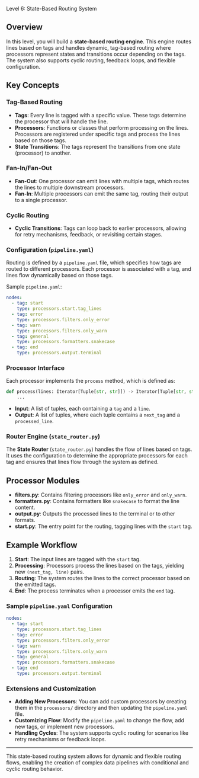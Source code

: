 Level 6: State-Based Routing System

## Overview

In this level, you will build a **state-based routing engine**. This engine routes lines based on tags and handles dynamic, tag-based routing where processors represent states and transitions occur depending on the tags. The system also supports cyclic routing, feedback loops, and flexible configuration.

## Key Concepts

### Tag-Based Routing

- **Tags**: Every line is tagged with a specific value. These tags determine the processor that will handle the line.
- **Processors**: Functions or classes that perform processing on the lines. Processors are registered under specific tags and process the lines based on those tags.
- **State Transitions**: The tags represent the transitions from one state (processor) to another.

### Fan-In/Fan-Out

- **Fan-Out**: One processor can emit lines with multiple tags, which routes the lines to multiple downstream processors.
- **Fan-In**: Multiple processors can emit the same tag, routing their output to a single processor.

### Cyclic Routing

- **Cyclic Transitions**: Tags can loop back to earlier processors, allowing for retry mechanisms, feedback, or revisiting certain stages.

### Configuration (`pipeline.yaml`)

Routing is defined by a `pipeline.yaml` file, which specifies how tags are routed to different processors. Each processor is associated with a tag, and lines flow dynamically based on those tags.

Sample `pipeline.yaml`:

```yaml
nodes:
  - tag: start
    type: processors.start.tag_lines
  - tag: error
    type: processors.filters.only_error
  - tag: warn
    type: processors.filters.only_warn
  - tag: general
    type: processors.formatters.snakecase
  - tag: end
    type: processors.output.terminal
```

### Processor Interface

Each processor implements the `process` method, which is defined as:

```python
def process(lines: Iterator[Tuple[str, str]]) -> Iterator[Tuple[str, str]]:
    ...
```

- **Input**: A list of tuples, each containing a `tag` and a `line`.
- **Output**: A list of tuples, where each tuple contains a `next_tag` and a `processed_line`.

### Router Engine (`state_router.py`)

The **State Router** (`state_router.py`) handles the flow of lines based on tags. It uses the configuration to determine the appropriate processors for each tag and ensures that lines flow through the system as defined.

## Processor Modules

- **filters.py**: Contains filtering processors like `only_error` and `only_warn`.
- **formatters.py**: Contains formatters like `snakecase` to format the line content.
- **output.py**: Outputs the processed lines to the terminal or to other formats.
- **start.py**: The entry point for the routing, tagging lines with the `start` tag.

## Example Workflow

1. **Start**: The input lines are tagged with the `start` tag.
2. **Processing**: Processors process the lines based on the tags, yielding new `(next_tag, line)` pairs.
3. **Routing**: The system routes the lines to the correct processor based on the emitted tags.
4. **End**: The process terminates when a processor emits the `end` tag.

### Sample `pipeline.yaml` Configuration

```yaml
nodes:
  - tag: start
    type: processors.start.tag_lines
  - tag: error
    type: processors.filters.only_error
  - tag: warn
    type: processors.filters.only_warn
  - tag: general
    type: processors.formatters.snakecase
  - tag: end
    type: processors.output.terminal
```

### Extensions and Customization

- **Adding New Processors**: You can add custom processors by creating them in the `processors/` directory and then updating the `pipeline.yaml` file.
- **Customizing Flow**: Modify the `pipeline.yaml` to change the flow, add new tags, or implement new processors.
- **Handling Cycles**: The system supports cyclic routing for scenarios like retry mechanisms or feedback loops.

---

This state-based routing system allows for dynamic and flexible routing flows, enabling the creation of complex data pipelines with conditional and cyclic routing behavior.
```